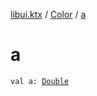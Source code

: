 [libui.ktx](../index.md) / [Color](index.md) / [a](./a.md)

# a

`val a: `[`Double`](https://kotlinlang.org/api/latest/jvm/stdlib/kotlin/-double/index.html)